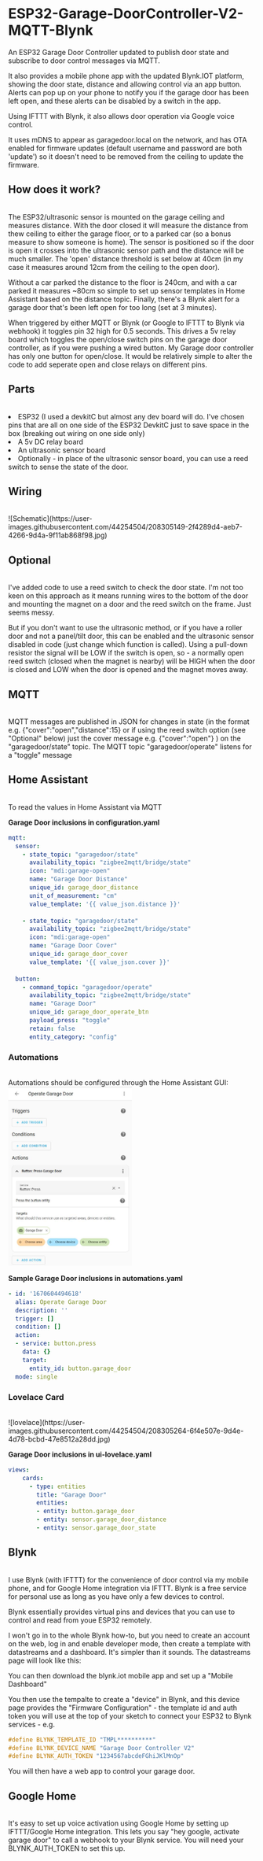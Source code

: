 
# ESP32-Garage-DoorController-V2-MQTT-Blynk
An ESP32 Garage Door Controller updated to publish door state and subscribe to door control messages via MQTT.

It also provides a mobile phone app with the updated Blynk.IOT platform, showing the door state, distance and allowing control via an app button. Alerts can pop up on your phone to notify you if  the garage door has been left open, and these alerts can be disabled by a switch in the app. 

Using IFTTT with Blynk, it also allows door operation via Google voice control.

It uses mDNS to appear as garagedoor.local on the network, and has OTA enabled for firmware updates (default username  and password are both 'update') so it doesn't need to be removed from the ceiling to update the firmware. 

<H2>How does it work? </H2><BR>
The ESP32/ultrasonic sensor is mounted on the garage ceiling and measures distance. With the door closed it will measure the distance from thew ceiling to either the garage floor, or to a parked car (so a bonus measure to show someone is home). The sensor is positioned so if the door is open it crosses into the ultrasonic sensor path and the distance will be much smaller. The 'open' distance threshold is set below at 40cm  (in my case it measures around 12cm from the ceiling to the open door). 

Without a car parked the distance to the floor is 240cm, and with a car parked it measures ~80cm so simple to set up sensor templates in Home Assistant based on the 
distance topic. Finally, there's a Blynk alert for a garage door that's been left open for too long (set at 3 minutes). 
  
When triggered by either MQTT or Blynk (or Google to IFTTT to Blynk via webhook) it toggles pin 32 high for 0.5 seconds. This drives a 5v relay board which toggles the open/close switch pins on the garage door controller, as if you were pushing a wired button.  My Garage door controller has only one button for open/close. It would be relatively simple to alter the code to add seperate open and close relays on different pins. 
  
<H2>Parts </H2><BR>
<li>ESP32 (I used a devkitC but almost any dev board will do. I've chosen pins that are all on one side of the ESP32 DevkitC just to save space in the box (breaking out  wiring on one side only)
<li>A 5v DC relay board
<li>An ultrasonic sensor board
<li>Optionally - in place of the ultrasonic sensor board, you can use a reed switch to sense the state of the door. 

<H2>Wiring </H2><BR>
![Schematic](https://user-images.githubusercontent.com/44254504/208305149-2f4289d4-aeb7-4266-9d4a-9f11ab868f98.jpg)



<H2>Optional </H2><BR>
I've added code to use a reed switch to check the door state. I'm not too keen on this approach as it means running wires to the bottom of the door and mounting the magnet on a door and the reed switch on the frame. Just seems messy. 

But if you don't want to use the ultrasonic method, or if you have a roller door and not a panel/tilt door, this can be enabled and the ultrasonic sensor disabled in code (just change which function is called).
Using a pull-down resistor the signal will be LOW if the switch is open, so - a normally open reed switch (closed when the magnet is nearby) will be HIGH when the door is closed and LOW when the door is opened and the magnet moves away. 

<H2>MQTT </H2><BR>
MQTT messages are published in JSON for changes in state (in the format e.g. {"cover":"open","distance":15}  or if using the reed switch option (see "Optional" below) just the cover message e.g. {"cover":"open"} ) on the "garagedoor/state" topic.
The MQTT topic "garagedoor/operate" listens for a "toggle" message 

<H2>Home Assistant </H2><BR>
To read the values in Home Assistant via MQTT 

<B>Garage Door inclusions in configuration.yaml</B><BR>
```YAML
mqtt:
  sensor:
    - state_topic: "garagedoor/state"
      availability_topic: "zigbee2mqtt/bridge/state"
      icon: "mdi:garage-open"
      name: "Garage Door Distance"
      unique_id: garage_door_distance
      unit_of_measurement: "cm"
      value_template: '{{ value_json.distance }}'

    - state_topic: "garagedoor/state"
      availability_topic: "zigbee2mqtt/bridge/state"
      icon: "mdi:garage-open"
      name: "Garage Door Cover"
      unique_id: garage_door_cover
      value_template: '{{ value_json.cover }}'

  button:
    - command_topic: "garagedoor/operate"
      availability_topic: "zigbee2mqtt/bridge/state"
      name: "Garage Door"
      unique_id: garage_door_operate_btn
      payload_press: "toggle"
      retain: false
      entity_category: "config"
```
<h3>Automations</h3><br>
Automations should be configured through the Home Assistant GUI:  <br>
<img src="https://github.com/StudioShemp/ESP32-Garage-DoorController-V2-MQTT-Blynk/blob/main/images/Automations.jpg?sanitize=true&raw=true" width=50% height=50% />

<b>Sample Garage Door inclusions in automations.yaml</b><br>
  
```YAML
- id: '1670604494618'
  alias: Operate Garage Door
  description: ''
  trigger: []
  condition: []
  action:
  - service: button.press
    data: {}
    target:
      entity_id: button.garage_door
  mode: single
```

<h3>Lovelace Card</h3><br>
![lovelace](https://user-images.githubusercontent.com/44254504/208305264-6f4e507e-9d4e-4d78-bcbd-47e8512a28dd.jpg)

<B>Garage Door inclusions in ui-lovelace.yaml</b><br>
```YAML
views:
    cards:
      - type: entities
        title: "Garage Door"
        entities:
        - entity: button.garage_door
        - entity: sensor.garage_door_distance
        - entity: sensor.garage_door_state
```

<H2>Blynk </H2><BR>
I use Blynk (with IFTTT)  for the convenience of door control via my mobile phone, and for Google Home integration via IFTTT. Blynk is a free service for personal use as long as you have only a few devices to control. 

Blynk essentially provides virtual pins and devices that you can use to control and read from youe ESP32 remotely. 

I won't go in to the whole Blynk how-to, but you need to create an account on the web, log in and enable developer mode, then create a template with datastreams and a dashboard.  It's simpler than it sounds.
The datastreams page will look like this:


You can then download the blynk.iot mobile app and set up a "Mobile Dashboard"


You then use the tempalte to create a "device" in Blynk, and this device page provides the "Firmware Configuration" - the template id and auth token you will use at the top of your sketch to connect your ESP32 to Blynk services - e.g.  

```C++
#define BLYNK_TEMPLATE_ID "TMPL**********"
#define BLYNK_DEVICE_NAME "Garage Door Controller V2"
#define BLYNK_AUTH_TOKEN "1234567abcdeFGhiJKlMnOp"
```

You will then have a web app to control your garage door. 



<h2>Google Home</h2> <BR>
It's easy to set up voice activation using Google Home by setting up  IFTTT/Google Home integration. This lets you say "hey google, activate garage door" to call a webhook to your Blynk service. You will need your BLYNK_AUTH_TOKEN to set this up. 

